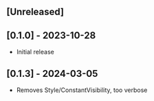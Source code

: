 ## [Unreleased]

## [0.1.0] - 2023-10-28

- Initial release

## [0.1.3] - 2024-03-05

- Removes Style/ConstantVisibility, too verbose

